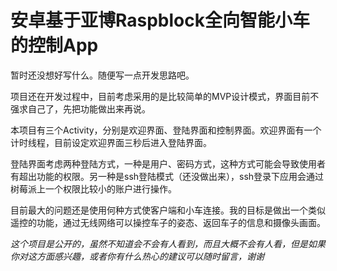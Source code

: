 # 安卓基于亚博Raspblock全向智能小车的控制App

暂时还没想好写什么。随便写一点开发思路吧。

项目还在开发过程中，目前考虑采用的是比较简单的MVP设计模式，界面目前不强求自己了，先把功能做出来再说。

本项目有三个Activity，分别是欢迎界面、登陆界面和控制界面。欢迎界面有一个计时线程，目前设定欢迎界面三秒后进入登陆界面。

登陆界面考虑两种登陆方式，一种是用户、密码方式，这种方式可能会导致使用者有超出功能的权限。另一种是ssh登陆模式（还没做出来），ssh登录下应用会通过树莓派上一个权限比较小的账户进行操作。

目前最大的问题还是使用何种方式使客户端和小车连接。我的目标是做出一个类似遥控的功能，通过无线网络可以操控车子的姿态、返回车子的信息和摄像头画面。

*这个项目是公开的，虽然不知道会不会有人看到，而且大概不会有人看，但是如果你对这方面感兴趣，或者你有什么热心的建议可以随时留言，谢谢*